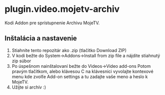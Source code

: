 # plugin.video.mojetv-archiv  
Kodi Addon pre sprístupnenie Archivu MojeTV.  

Inštalácia a nastavenie
----------
1. Stiahnite tento repozitár ako .zip (tlačítko Download ZIP)
2. V kodi bežte do System->Addons->Install from zip file a nájdite stiahnutý zip súbor
3. Po úspešnom nainštalovaní bežte do Videos->Video add-ons Potom pravým tlačítkom, alebo klávesou C na klávesnici vyvolajte kontexové menu kde zvolťe Add-on settings a tu zadajte vaše meno a heslo k MojeTV. 
4. Užijte si archív :)
